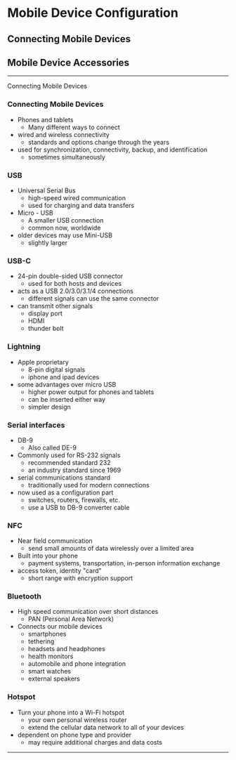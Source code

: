 # Mobile Device Configuration
## Connecting Mobile Devices
## Mobile Device Accessories

---
Connecting Mobile Devices
### Connecting Mobile Devices
- Phones and tablets
	- Many different ways to connect
- wired and wireless connectivity
	- standards and options change through the years
- used for synchronization, connectivity, backup, and identification
	- sometimes simultaneously

### USB
- Universal Serial Bus
	- high-speed wired communication
	- used for charging and data transfers
- Micro - USB
	- A smaller USB connection
	- common now, worldwide
- older devices may use Mini-USB
	- slightly larger

### USB-C
- 24-pin double-sided USB connector
	- used for both hosts and devices
- acts as a USB 2.0/3.0/3.1/4 connections
	- different signals can use the same connector
- can transmit other signals
	- display port
	- HDMI
	- thunder bolt

### Lightning
- Apple proprietary
	- 8-pin digital signals
	- iphone and ipad devices
- some advantages over micro USB
	- higher power output for phones and tablets
	- can be inserted either way
	- simpler design

### Serial interfaces
- DB-9
	- Also called DE-9
- Commonly used for RS-232 signals
	- recommended standard 232
	- an industry standard since 1969
- serial communications standard
	- traditionally used for modern connections
- now used as a configuration part
	- switches, routers, firewalls, etc.
	- use a USB to DB-9 converter cable

### NFC
- Near field communication
	- send small amounts of data wirelessly over a limited area
- Built into your phone
	- payment systems, transportation, in-person information exchange
- access token, identity "card"
	- short range with encryption support

### Bluetooth
- High speed communication over short distances
	- PAN (Personal Area Network)
- Connects our mobile devices
	- smartphones
	- tethering
	- headsets and headphones
	- health monitors
	- automobile and phone integration
	- smart watches
	- external speakers

### Hotspot
- Turn your phone into a Wi-Fi hotspot
	- your own personal wireless router
	- extend the cellular data network to all of your devices
- dependent on phone type and provider
	- may require additional charges and data costs

---

